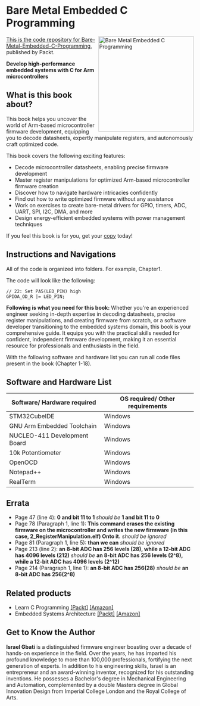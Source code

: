 # Bare Metal Embedded C Programming

<a href="https://www.packtpub.com/en-in/product/bare-metal-embedded-c-programming-9781835460818"> <img src="https://content.packt.com/_/image/xxlarge/B21914/cover_image_large.jpg" alt="Bare Metal Embedded C Programming" itemprop="url" height="256px" align="right">

This is the code repository for [Bare-Metal-Embedded-C-Programming](https://www.packtpub.com/en-in/product/bare-metal-embedded-c-programming-9781835460818), published by Packt.

**Develop high-performance embedded systems with C for Arm microcontrollers**

## What is this book about?
This book helps you uncover the world of Arm-based microcontroller firmware development, equipping you to decode datasheets, expertly manipulate registers, and autonomously craft optimized code.

This book covers the following exciting features:
* Decode microcontroller datasheets, enabling precise firmware development
* Master register manipulations for optimized Arm-based microcontroller firmware creation
* Discover how to navigate hardware intricacies confidently
* Find out how to write optimized firmware without any assistance
* Work on exercises to create bare-metal drivers for GPIO, timers, ADC, UART, SPI, I2C, DMA, and more
* Design energy-efficient embedded systems with power management techniques

If you feel this book is for you, get your [copy](https://a.co/d/334nmgc) today!

## Instructions and Navigations

All of the code is organized into folders. For example, Chapter1.

The code will look like the following:

```
// 22: Set PA5(LED_PIN) high 
GPIOA_OD_R |= LED_PIN; 
```

**Following is what you need for this book:**
Whether you're an experienced engineer seeking in-depth expertise in decoding datasheets, precise register manipulations, and creating firmware from scratch, or a software developer transitioning to the embedded systems domain, this book is your comprehensive guide. It equips you with the practical skills needed for confident, independent firmware development, making it an essential resource for professionals and enthusiasts in the field.

With the following software and hardware list you can run all code files present in the book (Chapter 1-18).

## Software and Hardware List
| Software/ Hardware required | OS required/ Other requirements |
| ------------------------------------ | ----------------------------------- |
| STM32CubeIDE | Windows |
| GNU Arm Embedded Toolchain | Windows |
| NUCLEO-411 Development Board | Windows |
| 10k Potentiometer| Windows |
| OpenOCD | Windows |
| Notepad++ | Windows |
| RealTerm | Windows |

## Errata
* Page 47 (line 4): **0 and bit 11 to 1** _should be_ **1 and bit 11 to 0**
* Page 78 (Paragraph 1, line 1): **This command erases the existing firmware on the microcontroller and writes the new firmware (in this case, 2_RegisterManipulation.elf) Onto it.** _should be ignored_
* Page 81 (Paragraph 1, line 5): **than we can** _should be ignored_
* Page 213 (line 2): **an 8-bit ADC has 256 levels (28), while a 12-bit ADC has 4096 levels (212)** _should be_ **an 8-bit ADC has 256 levels (2^8), while a 12-bit ADC has 4096 levels (2^12)**
* Page 214 (Paragraph 1, line 1): **an 8-bit ADC has 256(28)** _should be_ **an 8-bit ADC has 256(2^8)**
  
## Related products
* Learn C Programming [[Packt]](https://www.packtpub.com/en-in/product/learn-c-programming-9781801078450) [[Amazon]](https://a.co/d/41k1gwQ)
* Embedded Systems Architecture [[Packt]](https://www.packtpub.com/en-in/product/embedded-systems-architecture-9781803239545) [[Amazon]](https://a.co/d/eVvwdUt)

## Get to Know the Author
**Israel Gbati**
is a distinguished firmware engineer boasting over a decade of hands-on experience in the field. Over the years, he has imparted his profound knowledge to more than 100,000 professionals, fortifying the next generation of experts. In addition to his engineering skills, Israel is an entrepreneur and an award-winning inventor, recognized for his outstanding inventions. He possesses a Bachelor's degree in Mechanical Engineering and Automation, complemented by a double Masters degree in Global Innovation Design from Imperial College London and the Royal College of Arts.







